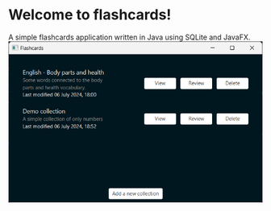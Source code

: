 # Welcome to flashcards!
A simple flashcards application written in Java using SQLite and JavaFX.
![alt text](image.png)